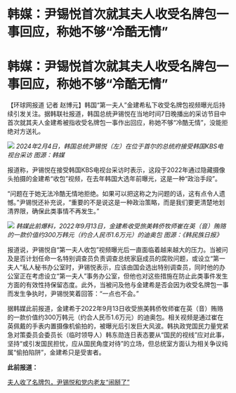 # 韩媒：尹锡悦首次就其夫人收受名牌包一事回应，称她不够“冷酷无情”

# 韩媒：尹锡悦首次就其夫人收受名牌包一事回应，称她不够“冷酷无情”

【环球网报道 记者
赵博元】韩国“第一夫人”金建希私下收受名牌包视频曝光后持续引发关注。据韩联社报道，韩国总统尹锡悦在当地时间7日晚播出的采访节目中首次就其夫人金建希被指收受名牌包一事作出回应，称她不够“冷酷无情”，没能拒绝对方送礼。

![](https://inews.gtimg.com/om_bt/OXefubd3oFtKrUrNzFRJMbRo1STkhjJGbXUewSGa1NqigAA/1000)
_2024年2月4日，韩国总统尹锡悦（左）在位于首尔的总统府接受韩国KBS电视台采访 图源：韩媒_

报道称，尹锡悦在接受韩国KBS电视台采访时表示，这段于2022年通过隐藏摄像头拍摄的金建希“收包”视频，在去年韩国大选年前曝光，这是一种“政治手段”。

“问题在于她无法冷酷无情地拒绝。如果可以把这称之为问题的话，这有点令人遗憾。”尹锡悦还补充说，“重要的不是说这是一种政治策略，而是我们要更清楚地划清界限，确保此类事情不再发生。”

![](https://inews.gtimg.com/om_bt/OPr5IKuDWQOsWkbiG9N8JQO4c3FHK57WeUiwcnL6WdjVQAA/1000)
_韩媒此前爆料，2022年9月13日，金建希收受旅美韩侨牧师崔在英（音）贿赂的一款价值约300万韩元（约合人民币1.6万元）的迪奥包 图源：《韩民族日报》_

报道说，尹锡悦自“第一夫人收包”视频曝光后一直面临着越来越大的压力。当被问及是否计划任命一名特别调查员负责调查总统家庭成员的腐败问题，或设立“第一夫人”私人秘书办公室时，尹锡悦表示，应该由国会选出特别调查员，同时他的办公室正在考虑设立“第一夫人”事务办公室，但他也对这些措施在防止此类事件发生方面的有效性持保留态度。此外，当被问及他与金建希是否会因为收受名牌包一事而发生争执时，尹锡悦笑着回答：“一点也不会。”

据韩媒此前报道，金建希于2022年9月13日收受旅美韩侨牧师崔在英（音）贿赂的一款价值约300万韩元（约合人民币1.6万元）的迪奥包。相关视频是通过崔在英佩戴的手表内置摄像机偷拍的，被曝光后引发巨大风波。韩执政党国民力量党紧急对策委员会委员长（临时领导人）韩东勋连日表态要从“国民的视线”应对此事，坚持“或引发国民担忧，应从国民角度对待”的立场，但总统室方面认为相关争议纯属“偷拍陷阱”，金建希只是受害者。

**此前报道：**

[夫人收了名牌包，尹锡悦和党内老友“闹掰了” ](https://news.qq.com/rain/a/20240124A027FH00)

